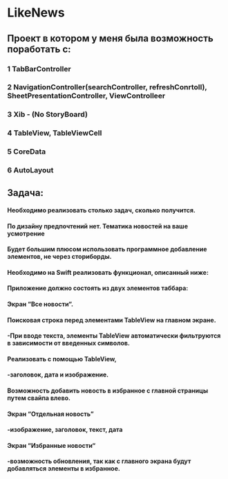 # LikeNews
 
## Проект в котором у меня была возможность поработать с:

### 1 TabBarController
### 2 NavigationController(searchController, refreshConrtoll), SheetPresentationController, ViewControlleer
### 3 Xib - (No StoryBoard)
### 4 TableView, TableViewCell
### 5 CoreData
### 6 AutoLayout 




## Задача:
####    Необходимо реализовать столько задач, сколько получится.
####    По дизайну предпочтений нет. Тематика новостей на ваше усмотрение
####    Будет большим плюсом использовать программное добавление элементов, не через сториборды.
####    Необходимо на Swift реализовать функционал, описанный ниже: 
####        Приложение должно состоять из двух элементов таббара:
####            Экран “Все новости“.
####                Поисковая строка перед элементами TableView на главном экране.
####                    -При вводе текста, элементы TableView автоматически фильтруются в зависимости от введенных символов.
####                Реализовать с помощью TableView, 
####                   -заголовок, дата и изображение.
####                Возможность добавить новость в избранное с главной страницы путем свайпа влево.
####                
####            Экран “Отдельная новость” 
####                -изображение, заголовок, текст, дата
                
####            Экран “Избранные новости“
####                -возможность обновления, так как с главного экрана будут добавляться элементы в избранное.



